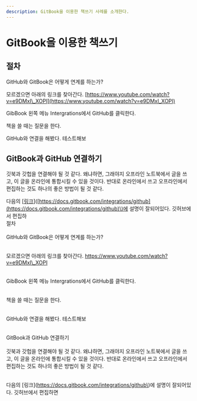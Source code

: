 ```yaml
---
description: GitBook을 이용한 책쓰기 사례를 소개한다.
---
```


# GitBook을 이용한 책쓰기

## 절차

GitHub와 GitBook은 어떻게 연계를 하는가?

모르겠으면 아래의 링크를 찾아간다. [https://www.youtube.com/watch?v=e9DMxI\_XOPI](https://www.youtube.com/watch?v=e9DMxI_XOPI)

GibBook 왼쪽 메뉴 Intergrations에서 GitHub를 클릭한다.

책을 쓸 때는 질문을 한다.

GitHub와 연결을 해봤다. 테스트해보

## GitBook과 GitHub 연결하기

깃북과 갓헙을 연결해야 될 것 같다. 왜냐하면, 그래야지 오프라인 노트북에서 글을 쓰고, 이 글을 온라인에 통합시킬 수 있을 것이다. 반대로 온라인에서 쓰고 오프라인에서 편집하는 것도 하나의 좋은 방법이 될 것 같다.

다음의 \[[링크](https://docs.gitbook.com/integrations/github)\]\([https://docs.gitbook.com/integrations/github](https://docs.gitbook.com/integrations/github)\)에 설명이 잘되어있다. 깃허브에서 편집하‌  
절차  
‌  
GitHub와 GitBook은 어떻게 연계를 하는가?  
  
‌  
모르겠으면 아래의 링크를 찾아간다. https://www.youtube.com/watch?v=e9DMxI\_XOPI​  
  
‌  
GibBook 왼쪽 메뉴 Intergrations에서 GitHub를 클릭한다.  
  
‌  
책을 쓸 때는 질문을 한다.  
  
‌  
GitHub와 연결을 해봤다. 테스트해보  
  
‌  
GitBook과 GitHub 연결하기  
‌  
깃북과 갓헙을 연결해야 될 것 같다. 왜냐하면, 그래야지 오프라인 노트북에서 글을 쓰고, 이 글을 온라인에 통합시킬 수 있을 것이다. 반대로 온라인에서 쓰고 오프라인에서 편집하는 것도 하나의 좋은 방법이 될 것 같다.  
  
‌  
다음의 \[링크\]\(https://docs.gitbook.com/integrations/github\)에 설명이 잘되어있다. 깃허브에서 편집하면







